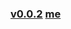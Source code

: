 ### [v0.0.2](https://github.com/littleflute/NEWS_WORDS/edit/master/README.md) [me](https://littleflute.github.io/NEWS_WORDS/)

